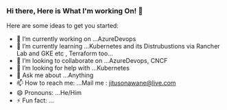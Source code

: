 ### Hi there, Here is What I'm working On! 👋


Here are some ideas to get you started:

- 🔭 I’m currently working on ...AzureDevops   
- 🌱 I’m currently learning ...Kubernetes and its Distrubustions via Rancher Lab and GKE etc , Terraform too...
- 👯 I’m looking to collaborate on ...AzureDevops, CNCF
- 🤔 I’m looking for help with ...Kubernetes
- 💬 Ask me about ...Anything
- 📫 How to reach me: ...Mail me : jitusonawane@live.com
- 😄 Pronouns: ...He/Him
- ⚡ Fun fact: ...

